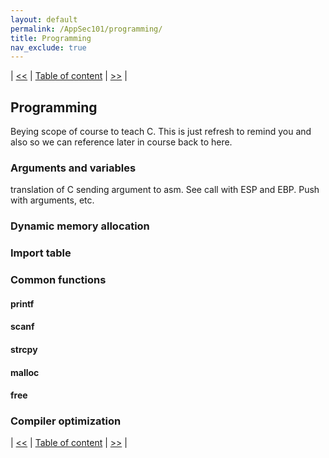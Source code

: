 ```yaml
---
layout: default
permalink: /AppSec101/programming/
title: Programming
nav_exclude: true
---
```


| [<<](https://beaujeant.github.io/AppSec101/assembly/) | [Table of content](https://beaujeant.github.io/AppSec101/) | [>>](https://beaujeant.github.io/AppSec101/bof/) |

Programming
-----------

Beying scope of course to teach C. This is just refresh to remind you and also so we can reference later in course back to here.

### Arguments and variables

translation of C sending argument to asm. See call with ESP and EBP. Push with arguments, etc.

### Dynamic memory allocation

### Import table

### Common functions

#### printf

#### scanf

#### strcpy

#### malloc

#### free

### Compiler optimization



| [<<](https://beaujeant.github.io/AppSec101/assembly/) | [Table of content](https://beaujeant.github.io/AppSec101/) | [>>](https://beaujeant.github.io/AppSec101/bof/) |
